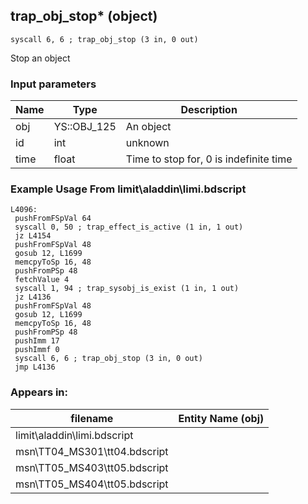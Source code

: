 ## trap_obj_stop* (object)

`syscall 6, 6 ; trap_obj_stop (3 in, 0 out)`

Stop an object

### Input parameters
| Name | Type | Description
|------|------|------------
| obj   | YS::OBJ_125   | An object
| id   | int   | unknown
| time   | float   | Time to stop for, 0 is indefinite time


### Example Usage From limit\aladdin\limi.bdscript
```plaintext
L4096:
 pushFromFSpVal 64
 syscall 0, 50 ; trap_effect_is_active (1 in, 1 out)
 jz L4154
 pushFromFSpVal 48
 gosub 12, L1699
 memcpyToSp 16, 48
 pushFromPSp 48
 fetchValue 4
 syscall 1, 94 ; trap_sysobj_is_exist (1 in, 1 out)
 jz L4136
 pushFromFSpVal 48
 gosub 12, L1699
 memcpyToSp 16, 48
 pushFromPSp 48
 pushImm 17
 pushImmf 0
 syscall 6, 6 ; trap_obj_stop (3 in, 0 out)
 jmp L4136
```


### Appears in:
| filename | Entity Name (obj)
|----------|-------------
| limit\aladdin\limi.bdscript       |           
| msn\TT04_MS301\tt04.bdscript       |           
| msn\TT05_MS403\tt05.bdscript       |           
| msn\TT05_MS404\tt05.bdscript       |           



